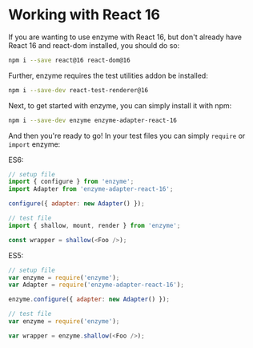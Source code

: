 # Working with React 16

If you are wanting to use enzyme with React 16, but don't already have React 16 and react-dom
installed, you should do so:

```bash
npm i --save react@16 react-dom@16
```

Further, enzyme requires the test utilities addon be installed:

```bash
npm i --save-dev react-test-renderer@16
```

Next, to get started with enzyme, you can simply install it with npm:

```bash
npm i --save-dev enzyme enzyme-adapter-react-16
```

And then you're ready to go!  In your test files you can simply `require` or `import` enzyme:

ES6:
```js
// setup file
import { configure } from 'enzyme';
import Adapter from 'enzyme-adapter-react-16';

configure({ adapter: new Adapter() });
```

```js
// test file
import { shallow, mount, render } from 'enzyme';

const wrapper = shallow(<Foo />);
```

ES5:
<!-- eslint no-var: 0 -->
```js
// setup file
var enzyme = require('enzyme');
var Adapter = require('enzyme-adapter-react-16');

enzyme.configure({ adapter: new Adapter() });
```

<!-- eslint no-var: 0 -->
```js
// test file
var enzyme = require('enzyme');

var wrapper = enzyme.shallow(<Foo />);
```

